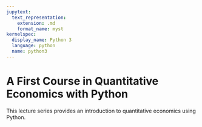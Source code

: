 ```yaml
---
jupytext:
  text_representation:
    extension: .md
    format_name: myst
kernelspec:
  display_name: Python 3
  language: python
  name: python3
---
```


# A First Course in Quantitative Economics with Python

This lecture series provides an introduction to quantitative economics using Python. 

```{tableofcontents}
```

